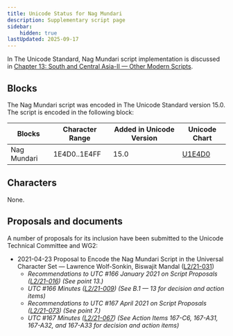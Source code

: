 ```yaml
---
title: Unicode Status for Nag Mundari
description: Supplementary script page
sidebar:
    hidden: true
lastUpdated: 2025-09-17
---
```


In The Unicode Standard, Nag Mundari script implementation is discussed in [Chapter 13: South and Central Asia-II — Other Modern Scripts](https://www.unicode.org/versions/latest/core-spec/chapter-13/#G112439).

## Blocks

The Nag Mundari script was encoded in The Unicode Standard version 15.0. The script is encoded in the following block:

| Blocks | Character Range | Added in Unicode Version | Unicode Chart |
| ------ | --------------- | ------------------------ | ------------- |
| Nag Mundari | 1E4D0..1E4FF | 15.0 | [U1E4D0](http://www.unicode.org/charts/PDF/U1E4D0.pdf) |

## Characters

None.

## Proposals and documents

A number of proposals for its inclusion have been submitted to the Unicode Technical Committee and WG2:
- 2021-04-23 Proposal to Encode the Nag Mundari Script in the Universal Character Set — Lawrence Wolf-Sonkin, Biswajit Mandal ([L2/21-031](http://www.unicode.org/cgi-bin/GetMatchingDocs.pl?L2/21-031))
  - _Recommendations to UTC #166 January 2021 on Script Proposals ([L2/21-016](https://www.unicode.org/L2/L2021/21016r-script-adhoc-rept.pdf)) (See point 13.)_
  - _UTC #166 Minutes ([L2/21-009](https://www.unicode.org/L2/L2021/21009.htm)) (See B.1 — 13 for decision and action items)_
  - _Recommendations to UTC #167 April 2021 on Script Proposals ([L2/21-073](http://www.unicode.org/L2/L2021/21073-script-adhoc-rept.pdf)) (See point 7.)_
  - _UTC #167 Minutes ([L2/21-067](https://www.unicode.org/L2/L2021/21066.htm)) (See Action Items 167-C6, 167-A31, 167-A32, and 167-A33 for decision and action items)_

